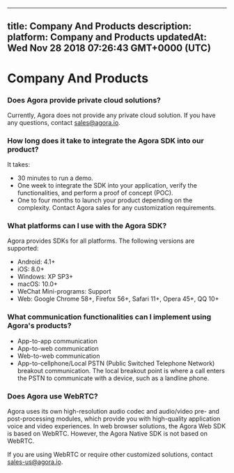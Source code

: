 
---
title: Company And Products
description: 
platform: Company and Products
updatedAt: Wed Nov 28 2018 07:26:43 GMT+0000 (UTC)
---
# Company And Products
### Does Agora provide private cloud solutions?

Currently, Agora does not provide any private cloud solution. If you have any questions, contact sales@agora.io.

### How long does it take to integrate the Agora SDK into our product?

It takes:
* 30 minutes to run a demo.
* One week to integrate the SDK into your application, verify the functionalities, and perform a proof of concept (POC).
* One to four months to launch your product depending on the complexity. Contact Agora sales for any customization requirements.

### What platforms can I use with the Agora SDK?

Agora provides SDKs for all platforms. The following versions are supported:

* Android: 4.1+
* iOS: 8.0+
* Windows: XP SP3+
* macOS: 10.0+
* WeChat Mini-programs: Support
* Web: Google Chrome 58+, Firefox 56+, Safari 11+, Opera 45+, QQ 10+

### What communication functionalities can I implement using Agora's products?

* App-to-app communication
* App-to-web communication
* Web-to-web communication
* App-to-cellphone/Local PSTN (Public Switched Telephone Network) breakout communication. The local breakout point is where a call enters the PSTN to communicate with a device, such as a landline phone.

### Does Agora use WebRTC?

Agora uses its own high-resolution audio codec and audio/video pre- and post-processing modules, which provide you with high-quality application voice and video experiences. In web browser solutions, the Agora Web SDK is based on WebRTC. However, the Agora Native SDK is not based on WebRTC.

If you are using WebRTC or require other customized solutions, contact sales-us@agora.io.
